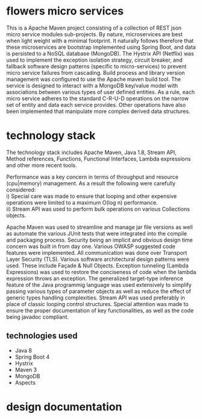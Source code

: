 
# flowers micro services

This is a Apache Maven project consisting of a collection of REST json micro service modules sub-projects. By nature, microservices are best when light weight with a minimal footprint. It naturally follows therefore that these microservices are bootstrap implemented using Spring Boot, and data is persisted to a NoSQL database (MongoDB).
The Hystrix API (Netflix) was used to implement the exception isolation strategy, circuit breaker, and fallback software design patterns (specific to micro-services) to prevent micro service failures from cascading.
Build process and library version management was configured to use the Apache maven build tool. The service is designed to interact with a MongoDB key/value model with associations between various types of user defined entities. 
As a rule, each micro service adheres to the standard C-R-U-D operations on the narrow set of entity and data each service provides. Other operations have also been implemented that manipulate more complex derived data structures.

# technology stack

The technology stack includes Apache Maven, Java 1.8, Stream API, Method references, Functions, Functional Interfaces, Lambda expressions and other more recent tools.

Performance was a key concern in terms of throughput and resource (cpu|memory) management. As a result the following were carefully considered:<br>
i) Special care was made to ensure that looping and other expensive operations were limited to a maximum O(log n) performance.<br>
ii) Stream API was used to perform bulk operations on various Collections objects.<br> 

Apache Maven was used to streamline and manage jar file versions as well as automate the various JUnit tests that were integrated into the compile and packaging process. Security being an implicit and obvious design time concern was built in from day one. Various OWASP suggested code features were implemented. All communication was done over Transport Layer Security (TLS).
Various software architectural design patterns were used. These include Façade & Null Objects.
Exception tunneling (Lambda Expressions) was used to restore the conciseness of code when the lambda expression throws an exception.
The generalized target-type inference feature of the Java programmig language was used extensively to simplify passing various types of parameter objects as well as reduce the effect of generic types handling complexities.
Stream API was used preferably in place of classic looping control structures.
Special attention was made to ensure the proper documentation of key functionalities, as well as the code being javadoc compliant.

## technologies used
* Java 8
* Spring Boot 4
* Hystrix
* Maven 3
* MongoDB 
* Aspects 

# design documentation
